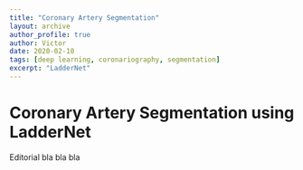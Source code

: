 ```yaml
---
title: "Coronary Artery Segmentation"
layout: archive
author_profile: true
author: Victor
date: 2020-02-10
tags: [deep learning, coronariography, segmentation]
excerpt: "LadderNet"
---
```

# Coronary Artery Segmentation using LadderNet

Editorial bla bla bla